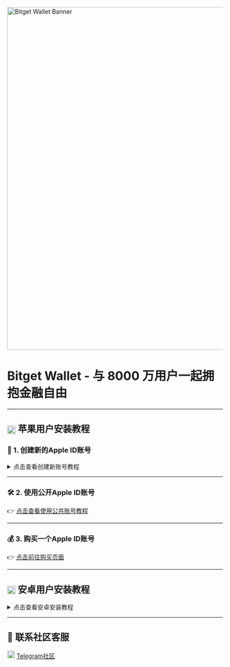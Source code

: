 <img src="https://cdn.bitkeep.vip/operation/u_b_27f96860-582b-11f0-a200-6798ef212d76.jpeg" alt="Bitget Wallet Banner" width="800"/>

# Bitget Wallet - 与 8000 万用户一起拥抱金融自由

---

<h2><img src="https://img.icons8.com/ios-filled/25/000000/mac-os.png" width="20" style="vertical-align: middle;"/> 苹果用户安装教程</h2>

### 📘 1. 创建新的Apple ID账号

<details>
  <summary>点击查看创建新账号教程</summary>

<img src="https://cdn.bitkeep.vip/operation/u_b_47995ff0-582a-11f0-a200-6798ef212d76.jpeg" alt="创建苹果新账号" width="800"/>
<img src="https://cdn.bitkeep.vip/operation/u_b_47a48380-582a-11f0-a200-6798ef212d76.jpeg" alt="创建苹果新账号" width="800"/>
<img src="https://cdn.bitkeep.vip/operation/u_b_47a6f480-582a-11f0-a200-6798ef212d76.jpeg" alt="创建苹果新账号" width="800"/>

</details>

---

### 🛠️ 2. 使用公开Apple ID账号  
👉 [点击查看使用公共账号教程](https://www.xgjs.top/)

---

### 💰 3. 购买一个Apple ID账号  
👉 [点击前往购买页面](https://buy.vntos.com/buy/11)

---

<h2><img src="https://img.icons8.com/ios-filled/25/000000/android-os.png" width="20" style="vertical-align: middle;"/> 安卓用户安装教程</h2>

<details>
  <summary>点击查看安卓安装教程</summary>

<img src="https://cdn.bitkeep.vip/operation/u_b_9d919580-582a-11f0-a200-6798ef212d76.jpeg" width="800" alt="安卓APK安装教程"/>
<img src="https://cdn.bitkeep.vip/operation/u_b_9d9258d0-582a-11f0-a200-6798ef212d76.jpeg" width="800" alt="安卓APK安装教程"/>

</details>

---

## 💬 联系社区客服

<img src="https://img.icons8.com/ios-filled/25/000000/telegram-app.png" width="18"/> [Telegram社区](https://t.me/Bitget_Wallet_CN)
